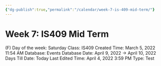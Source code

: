 ```yaml
---
{"dg-publish":true,"permalink":"/calendar/week-7-is-409-mid-term/"}
---
```


# Week 7: IS409 Mid Term

(F) Day of the week: Saturday
Class: IS409
Created Time: March 5, 2022 11:54 AM
Database: Events Database
Date: April 9, 2022 → April 10, 2022
Days Till Date: Today
Last Edited Time: April 4, 2022 3:59 PM
Type: Test